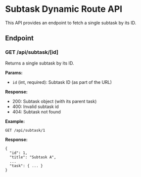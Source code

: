 # Subtask Dynamic Route API

This API provides an endpoint to fetch a single subtask by its ID.

## Endpoint

### GET /api/subtask/[id]

Returns a single subtask by its ID.

**Params:**

- `id` (int, required): Subtask ID (as part of the URL)

**Response:**

- 200: Subtask object (with its parent task)
- 400: Invalid subtask id
- 404: Subtask not found

**Example:**

```
GET /api/subtask/1
```

**Response:**

```
{
  "id": 1,
  "title": "Subtask A",
  ...
  "task": { ... }
}
```

